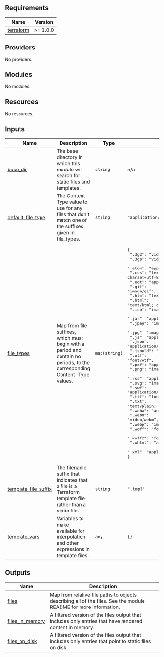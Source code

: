 <!-- BEGIN_TF_DOCS -->
## Requirements

| Name | Version |
|------|---------|
| <a name="requirement_terraform"></a> [terraform](#requirement\_terraform) | >= 1.0.0 |

## Providers

No providers.

## Modules

No modules.

## Resources

No resources.

## Inputs

| Name | Description | Type | Default | Required |
|------|-------------|------|---------|:--------:|
| <a name="input_base_dir"></a> [base\_dir](#input\_base\_dir) | The base directory in which this module will search for static files and templates. | `string` | n/a | yes |
| <a name="input_default_file_type"></a> [default\_file\_type](#input\_default\_file\_type) | The Content-Type value to use for any files that don't match one of the suffixes given in file\_types. | `string` | `"application/octet-stream"` | no |
| <a name="input_file_types"></a> [file\_types](#input\_file\_types) | Map from file suffixes, which must begin with a period and contain no periods, to the corresponding Content-Type values. | `map(string)` | <pre>{<br>  ".3g2": "video/3gpp2",<br>  ".3gp": "video/3gpp",<br>  ".atom": "application/atom+xml",<br>  ".css": "text/css; charset=utf-8",<br>  ".eot": "application/vnd.ms-fontobject",<br>  ".gif": "image/gif",<br>  ".htm": "text/html; charset=utf-8",<br>  ".html": "text/html; charset=utf-8",<br>  ".ico": "image/vnd.microsoft.icon",<br>  ".jar": "application/java-archive",<br>  ".jpeg": "image/jpeg",<br>  ".jpg": "image/jpeg",<br>  ".js": "application/javascript",<br>  ".json": "application/json",<br>  ".jsonld": "application/ld+json",<br>  ".otf": "font/otf",<br>  ".pdf": "application/pdf",<br>  ".png": "image/png",<br>  ".rss": "application/rss+xml",<br>  ".svg": "image/svg",<br>  ".swf": "application/x-shockwave-flash",<br>  ".ttf": "font/ttf",<br>  ".txt": "text/plain; charset=utf-8",<br>  ".weba": "audio/webm",<br>  ".webm": "video/webm",<br>  ".webp": "image/webp",<br>  ".woff": "font/woff",<br>  ".woff2": "font/woff2",<br>  ".xhtml": "application/xhtml+xml",<br>  ".xml": "application/xml"<br>}</pre> | no |
| <a name="input_template_file_suffix"></a> [template\_file\_suffix](#input\_template\_file\_suffix) | The filename suffix that indicates that a file is a Terraform template file rather than a static file. | `string` | `".tmpl"` | no |
| <a name="input_template_vars"></a> [template\_vars](#input\_template\_vars) | Variables to make available for interpolation and other expressions in template files. | `any` | `{}` | no |

## Outputs

| Name | Description |
|------|-------------|
| <a name="output_files"></a> [files](#output\_files) | Map from relative file paths to objects describing all of the files. See the module README for more information. |
| <a name="output_files_in_memory"></a> [files\_in\_memory](#output\_files\_in\_memory) | A filtered version of the files output that includes only entries that have rendered content in memory. |
| <a name="output_files_on_disk"></a> [files\_on\_disk](#output\_files\_on\_disk) | A filtered version of the files output that includes only entries that point to static files on disk. |
<!-- END_TF_DOCS -->